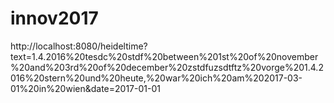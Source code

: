 # innov2017


http://localhost:8080/heideltime?text=1.4.2016%20tesdc%20stdf%20between%201st%20of%20november%20and%203rd%20of%20december%20zstdfuzsdtftz%20vorge%201.4.2016%20stern%20und%20heute,%20war%20ich%20am%202017-03-01%20in%20wien&date=2017-01-01